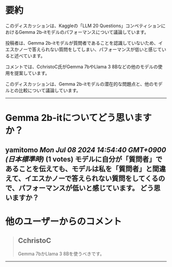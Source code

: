 # 要約 
このディスカッションは、Kaggleの「LLM 20 Questions」コンペティションにおけるGemma 2b-itモデルのパフォーマンスについて議論しています。

投稿者は、Gemma 2b-itモデルが質問者であることを認識していないため、イエスかノーで答えられない質問をしてしまい、パフォーマンスが低いと感じていると述べています。

コメントでは、CchristoC氏がGemma 7bやLlama 3 8Bなどの他のモデルの使用を提案しています。

このディスカッションは、Gemma 2b-itモデルの潜在的な問題点と、他のモデルとの比較について議論しています。


---
# Gemma 2b-itについてどう思いますか？
**yamitomo** *Mon Jul 08 2024 14:54:40 GMT+0900 (日本標準時)* (1 votes)
モデルに自分が「質問者」であることを伝えても、モデルは私を「質問者」と間違えて、イエスかノーで答えられない質問をしてくるので、パフォーマンスが低いと感じています。
どう思いますか？
---
 # 他のユーザーからのコメント
> ## CchristoC
> 
> Gemma 7bかLlama 3 8Bを使うべきです。
> 
> 
> 
---

